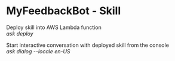 # MyFeedbackBot - Skill

Deploy skill into AWS Lambda function  
*ask deploy*

Start interactive conversation with deployed skill from the console  
*ask dialog --locale en-US*
